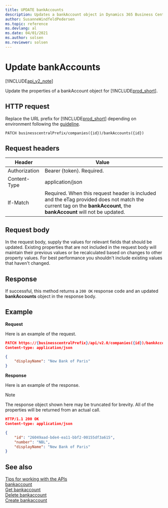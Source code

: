 ```yaml
---
title: UPDATE bankAccounts   
description: Updates a bankAccount object in Dynamics 365 Business Central.
author: SusanneWindfeldPedersen
ms.topic: reference
ms.devlang: al
ms.date: 04/01/2021
ms.author: solsen
ms.reviewer: solsen
---
```


# Update bankAccounts 

[!INCLUDE[api_v2_note](../../../includes/api_v2_note.md)]

Update the properties of a bankAccount object for [!INCLUDE[prod_short](../../../includes/prod_short.md)].

## HTTP request
Replace the URL prefix for [!INCLUDE[prod_short](../../../includes/prod_short.md)] depending on environment following the [guideline](../../v2.0/endpoints-apis-for-dynamics.md).
```
PATCH businesscentralPrefix/companies({id})/bankAccounts({id})
```

## Request headers

|Header|Value|
|------|-----|
|Authorization |Bearer {token}. Required.|
|Content-Type  |application/json|
|If-Match      |Required. When this request header is included and the eTag provided does not match the current tag on the **bankAccount**, the **bankAccount** will not be updated. |

## Request body
In the request body, supply the values for relevant fields that should be updated. Existing properties that are not included in the request body will maintain their previous values or be recalculated based on changes to other property values. For best performance you shouldn't include existing values that haven't changed.

## Response
If successful, this method returns a ```200 OK``` response code and an updated **bankAccounts** object in the response body.

## Example

**Request**

Here is an example of the request.

```json
PATCH https://{businesscentralPrefix}/api/v2.0/companies({id})/bankAccounts({id})
Content-type: application/json

{
    "displayName": "New Bank of Paris"
}
```

**Response**

Here is an example of the response. 

> [!NOTE]  
>   The response object shown here may be truncated for brevity. All of the properties will be returned from an actual call.

```json
HTTP/1.1 200 OK
Content-type: application/json

{
    "id": "26049aad-bde4-ea11-bbf2-00155df3a615",
    "number": "NBL",
    "displayName": "New Bank of Paris"
}
```


## See also
[Tips for working with the APIs](../../../developer/devenv-connect-apps-tips.md)    
[bankaccount](../resources/dynamics_bankaccount.md)    
[Get bankaccount](dynamics_bankaccount_Get.md)    
[Delete bankaccount](dynamics_bankaccount_Delete.md)    
[Create bankaccount](dynamics_bankaccount_Create.md)    
